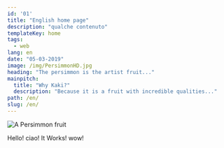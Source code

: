 ```yaml
---
id: '01'
title: "English home page"
description: "qualche contenuto"
templateKey: home
tags:
  - web
lang: en
date: "05-03-2019"
image: /img/PersimmonHD.jpg
heading: "The persimmon is the artist fruit..."
mainpitch:
  title: "Why Kaki?"
  description: "Because it is a fruit with incredible qualities..."
path: /en/
slug: /en/
---
```

![A Persimmon fruit](https://upload.wikimedia.org/wikipedia/commons/c/c7/Persimmon.jpg)

Hello! ciao! It Works! wow!
